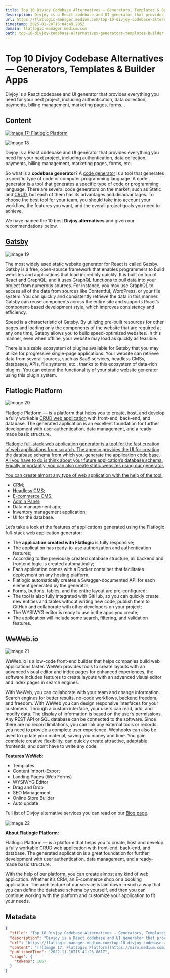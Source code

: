 ```yaml
---
title: Top 10 Divjoy Codebase Alternatives — Generators, Templates & Builder Apps
description: Divjoy is a React codebase and UI generator that provides everything you need for your next project, including authentication, data collection, payments, billing management, marketing pages, forms…
url: https://flatlogic-manager.medium.com/top-10-divjoy-codebase-alternatives-generators-templates-builder-apps-8d33d776d6
timestamp: 2025-01-20T16:04:49.285Z
domain: flatlogic-manager.medium.com
path: top-10-divjoy-codebase-alternatives-generators-templates-builder-apps-8d33d776d6
---
```


# Top 10 Divjoy Codebase Alternatives — Generators, Templates & Builder Apps


Divjoy is a React codebase and UI generator that provides everything you need for your next project, including authentication, data collection, payments, billing management, marketing pages, forms…


## Content

[![Image 17: Flatlogic Platform](https://miro.medium.com/v2/resize:fill:88:88/1*enjBDaj8ccpGGoVbO4sKrg.jpeg)](https://flatlogic-manager.medium.com/?source=post_page---byline--8d33d776d6--------------------------------)

![Image 18](https://miro.medium.com/v2/resize:fit:700/1*xSTT-ZSy1D_DWGA-fT4Emg.png)

Divjoy is a React codebase and UI generator that provides everything you need for your next project, including authentication, data collection, payments, billing management, marketing pages, forms, etc.

So what is a **codebase generator**? A [code generator](https://flatlogic.com/projects/new) is a tool that generates a specific type of code or computer programming language. A code generator is a tool that generates a specific type of code or programming language. There are several code generators on the market, such as Static and [CRUD](https://flatlogic.com/blog/crud-app/), but each of them has its advantages and disadvantages. To choose the best tool for your team, you should take into account your workflow, the features you want, and the overall project goals you need to achieve.

We have named the 10 best **Divjoy alternatives** and given our recommendations below.

[Gatsby](https://www.gatsbyjs.com/)
-----------------------------------

![Image 19](https://miro.medium.com/v2/resize:fit:700/0*dsDtrRriialCLZJ8)

The most widely used static website generator for React is called Gatsby. Gatsby is a free, open-source framework that enables programmers to build websites and applications that load incredibly quickly. It is built on top of React and GraphQL, and it uses GraphQL functions to pull data into your project from numerous sources. For instance, you may use GraphQL to access all of the data from sources like Contentful, WordPress, or your file system. You can quickly and consistently retrieve the data in this manner. Gatsby can reuse components across the entire site and supports React’s component-based development style, which improves consistency and efficiency.

Speed is a characteristic of Gatsby. By utilizing pre-built resources for other pages and loading only the components of the website that are required at any one time, Gatsby allows you to build speed-optimized websites. In this manner, even when offline, your website may load as quickly as feasible.

There is a sizable ecosystem of plugins available for Gatsby that you may utilize for progressive single-page applications. Your website can retrieve data from several sources, such as SaaS services, headless CMSs, databases, APIs, file systems, etc., thanks to this ecosystem of data-rich plugins. You can extend the functionality of your static website generator using this plugin system.

Flatlogic Platform
------------------

![Image 20](https://miro.medium.com/v2/resize:fit:700/0*Ym7L4xkumtkQrgT9)

Flatlogic Platform — is a platform that helps you to create, host, and develop a fully workable [CRUD web application](https://flatlogic.com/generator) with front-end, back-end, and database. The generated application is an excellent foundation for further development with user authentication, data management, and a ready-made basic structure.

[Flatlogic full-stack web application generator is a tool for the fast creation of web applications from scratch. The agency provides the UI for creating the database schema from which you generate the application code base. All you have to do is think about your future application’s database schema. Equally importantly, you can also create static websites using our generator.](https://flatlogic.com/templates/?utm_source=flblog&utm_medium=banner&utm_campaign=internal-traffic-from-blog)

[You can create almost any type of web application with the help of the tool:](https://flatlogic.com/templates/?utm_source=flblog&utm_medium=banner&utm_campaign=internal-traffic-from-blog)

*   [CRM;](https://flatlogic.com/templates/?utm_source=flblog&utm_medium=banner&utm_campaign=internal-traffic-from-blog)
*   [Headless CMS;](https://flatlogic.com/templates/?utm_source=flblog&utm_medium=banner&utm_campaign=internal-traffic-from-blog)
*   [E-commerce CMS;](https://flatlogic.com/templates/?utm_source=flblog&utm_medium=banner&utm_campaign=internal-traffic-from-blog)
*   [Admin Panel](https://flatlogic.com/admin-panel);
*   Data management app;
*   Inventory management application;
*   UI for the database.

Let’s take a look at the features of applications generated using the Flatlogic full-stack web application generator:

*   The **application created with Flatlogic** is fully responsive;
*   The application has ready-to-use authorization and authentication features;
*   According to the previously created database structure, all backend and frontend logic is created automatically;
*   Each application comes with a Docker container that facilitates deployment on any hosting platform;
*   Flatlogic automatically creates a Swagger-documented API for each element generated by the generator;
*   Forms, buttons, tables, and the entire layout are pre-configured;
*   The tool is also fully integrated with GitHub, so you can quickly create new entities and tables without writing new code, publish them to GitHub and collaborate with other developers on your project;
*   The WYSIWYG editor is ready to use in the apps you create;
*   The application will include some search, filtering, and validation features.

WeWeb.io
--------

![Image 21](https://miro.medium.com/v2/resize:fit:700/0*eDoXNa7W_JNVABz6)

WeWeb.io is a low-code front-end builder that helps companies build web applications faster. WeWeb provides tools to create layouts with an advanced visual editor and index pages for enhanced experiences, the software includes features to create layouts with an advanced visual editor and index pages in search engines.

With WeWeb, you can collaborate with your team and change information. Search engines for better results, no-code workflows, backend freedom, and freedom. With WeWeb you can design responsive interfaces for your customers. Through a custom interface, your users can read, add, and modify data. The display of information is based on the user’s permissions. Any REST API or SQL database can be connected to the software. Since there are no record limitations, you can link any external tools or records you need to provide a complete user experience. Webhooks can also be used to update your material, saving you money and time. You gain complete creative flexibility, can quickly create attractive, adaptable frontends, and don’t have to write any code.

**Features WeWeb:**

*   Templates
*   Content Import-Export
*   Landing Pages (Web Forms)
*   WYSIWYG Editor
*   Drag and Drop
*   SEO Management
*   Online Store Builder
*   Auto update

Full list of Divjoy alternative services you can read on our [Blog page](https://flatlogic.com/blog/divjoy-alternative/).

![Image 22](https://miro.medium.com/v2/resize:fit:700/1*RTJ8Z7YEdRsjJh8Dl1BvKA.png)

**About Flatlogic Platform:**

Flatlogic Platform — is a platform that helps you to create, host and develop a fully workable CRUD web application with front-end, back-end, and database. The generated application is a great foundation for further development with user authentication, data management, and a ready-made basic structure.

With the help of our platform, you can create almost any kind of web application. Whether it’s CRM, an E-commerce shop or a booking application. The architecture of our service is laid down in such a way that you can define the database schema by yourself, and then you can continue working with the platform and customize your application to fit your needs.

## Metadata

```json
{
  "title": "Top 10 Divjoy Codebase Alternatives — Generators, Templates & Builder Apps",
  "description": "Divjoy is a React codebase and UI generator that provides everything you need for your next project, including authentication, data collection, payments, billing management, marketing pages, forms…",
  "url": "https://flatlogic-manager.medium.com/top-10-divjoy-codebase-alternatives-generators-templates-builder-apps-8d33d776d6",
  "content": "[![Image 17: Flatlogic Platform](https://miro.medium.com/v2/resize:fill:88:88/1*enjBDaj8ccpGGoVbO4sKrg.jpeg)](https://flatlogic-manager.medium.com/?source=post_page---byline--8d33d776d6--------------------------------)\n\n![Image 18](https://miro.medium.com/v2/resize:fit:700/1*xSTT-ZSy1D_DWGA-fT4Emg.png)\n\nDivjoy is a React codebase and UI generator that provides everything you need for your next project, including authentication, data collection, payments, billing management, marketing pages, forms, etc.\n\nSo what is a **codebase generator**? A [code generator](https://flatlogic.com/projects/new) is a tool that generates a specific type of code or computer programming language. A code generator is a tool that generates a specific type of code or programming language. There are several code generators on the market, such as Static and [CRUD](https://flatlogic.com/blog/crud-app/), but each of them has its advantages and disadvantages. To choose the best tool for your team, you should take into account your workflow, the features you want, and the overall project goals you need to achieve.\n\nWe have named the 10 best **Divjoy alternatives** and given our recommendations below.\n\n[Gatsby](https://www.gatsbyjs.com/)\n-----------------------------------\n\n![Image 19](https://miro.medium.com/v2/resize:fit:700/0*dsDtrRriialCLZJ8)\n\nThe most widely used static website generator for React is called Gatsby. Gatsby is a free, open-source framework that enables programmers to build websites and applications that load incredibly quickly. It is built on top of React and GraphQL, and it uses GraphQL functions to pull data into your project from numerous sources. For instance, you may use GraphQL to access all of the data from sources like Contentful, WordPress, or your file system. You can quickly and consistently retrieve the data in this manner. Gatsby can reuse components across the entire site and supports React’s component-based development style, which improves consistency and efficiency.\n\nSpeed is a characteristic of Gatsby. By utilizing pre-built resources for other pages and loading only the components of the website that are required at any one time, Gatsby allows you to build speed-optimized websites. In this manner, even when offline, your website may load as quickly as feasible.\n\nThere is a sizable ecosystem of plugins available for Gatsby that you may utilize for progressive single-page applications. Your website can retrieve data from several sources, such as SaaS services, headless CMSs, databases, APIs, file systems, etc., thanks to this ecosystem of data-rich plugins. You can extend the functionality of your static website generator using this plugin system.\n\nFlatlogic Platform\n------------------\n\n![Image 20](https://miro.medium.com/v2/resize:fit:700/0*Ym7L4xkumtkQrgT9)\n\nFlatlogic Platform — is a platform that helps you to create, host, and develop a fully workable [CRUD web application](https://flatlogic.com/generator) with front-end, back-end, and database. The generated application is an excellent foundation for further development with user authentication, data management, and a ready-made basic structure.\n\n[Flatlogic full-stack web application generator is a tool for the fast creation of web applications from scratch. The agency provides the UI for creating the database schema from which you generate the application code base. All you have to do is think about your future application’s database schema. Equally importantly, you can also create static websites using our generator.](https://flatlogic.com/templates/?utm_source=flblog&utm_medium=banner&utm_campaign=internal-traffic-from-blog)\n\n[You can create almost any type of web application with the help of the tool:](https://flatlogic.com/templates/?utm_source=flblog&utm_medium=banner&utm_campaign=internal-traffic-from-blog)\n\n*   [CRM;](https://flatlogic.com/templates/?utm_source=flblog&utm_medium=banner&utm_campaign=internal-traffic-from-blog)\n*   [Headless CMS;](https://flatlogic.com/templates/?utm_source=flblog&utm_medium=banner&utm_campaign=internal-traffic-from-blog)\n*   [E-commerce CMS;](https://flatlogic.com/templates/?utm_source=flblog&utm_medium=banner&utm_campaign=internal-traffic-from-blog)\n*   [Admin Panel](https://flatlogic.com/admin-panel);\n*   Data management app;\n*   Inventory management application;\n*   UI for the database.\n\nLet’s take a look at the features of applications generated using the Flatlogic full-stack web application generator:\n\n*   The **application created with Flatlogic** is fully responsive;\n*   The application has ready-to-use authorization and authentication features;\n*   According to the previously created database structure, all backend and frontend logic is created automatically;\n*   Each application comes with a Docker container that facilitates deployment on any hosting platform;\n*   Flatlogic automatically creates a Swagger-documented API for each element generated by the generator;\n*   Forms, buttons, tables, and the entire layout are pre-configured;\n*   The tool is also fully integrated with GitHub, so you can quickly create new entities and tables without writing new code, publish them to GitHub and collaborate with other developers on your project;\n*   The WYSIWYG editor is ready to use in the apps you create;\n*   The application will include some search, filtering, and validation features.\n\nWeWeb.io\n--------\n\n![Image 21](https://miro.medium.com/v2/resize:fit:700/0*eDoXNa7W_JNVABz6)\n\nWeWeb.io is a low-code front-end builder that helps companies build web applications faster. WeWeb provides tools to create layouts with an advanced visual editor and index pages for enhanced experiences, the software includes features to create layouts with an advanced visual editor and index pages in search engines.\n\nWith WeWeb, you can collaborate with your team and change information. Search engines for better results, no-code workflows, backend freedom, and freedom. With WeWeb you can design responsive interfaces for your customers. Through a custom interface, your users can read, add, and modify data. The display of information is based on the user’s permissions. Any REST API or SQL database can be connected to the software. Since there are no record limitations, you can link any external tools or records you need to provide a complete user experience. Webhooks can also be used to update your material, saving you money and time. You gain complete creative flexibility, can quickly create attractive, adaptable frontends, and don’t have to write any code.\n\n**Features WeWeb:**\n\n*   Templates\n*   Content Import-Export\n*   Landing Pages (Web Forms)\n*   WYSIWYG Editor\n*   Drag and Drop\n*   SEO Management\n*   Online Store Builder\n*   Auto update\n\nFull list of Divjoy alternative services you can read on our [Blog page](https://flatlogic.com/blog/divjoy-alternative/).\n\n![Image 22](https://miro.medium.com/v2/resize:fit:700/1*RTJ8Z7YEdRsjJh8Dl1BvKA.png)\n\n**About Flatlogic Platform:**\n\nFlatlogic Platform — is a platform that helps you to create, host and develop a fully workable CRUD web application with front-end, back-end, and database. The generated application is a great foundation for further development with user authentication, data management, and a ready-made basic structure.\n\nWith the help of our platform, you can create almost any kind of web application. Whether it’s CRM, an E-commerce shop or a booking application. The architecture of our service is laid down in such a way that you can define the database schema by yourself, and then you can continue working with the platform and customize your application to fit your needs.",
  "publishedTime": "2022-11-10T15:41:26.861Z",
  "usage": {
    "tokens": 1667
  }
}
```

